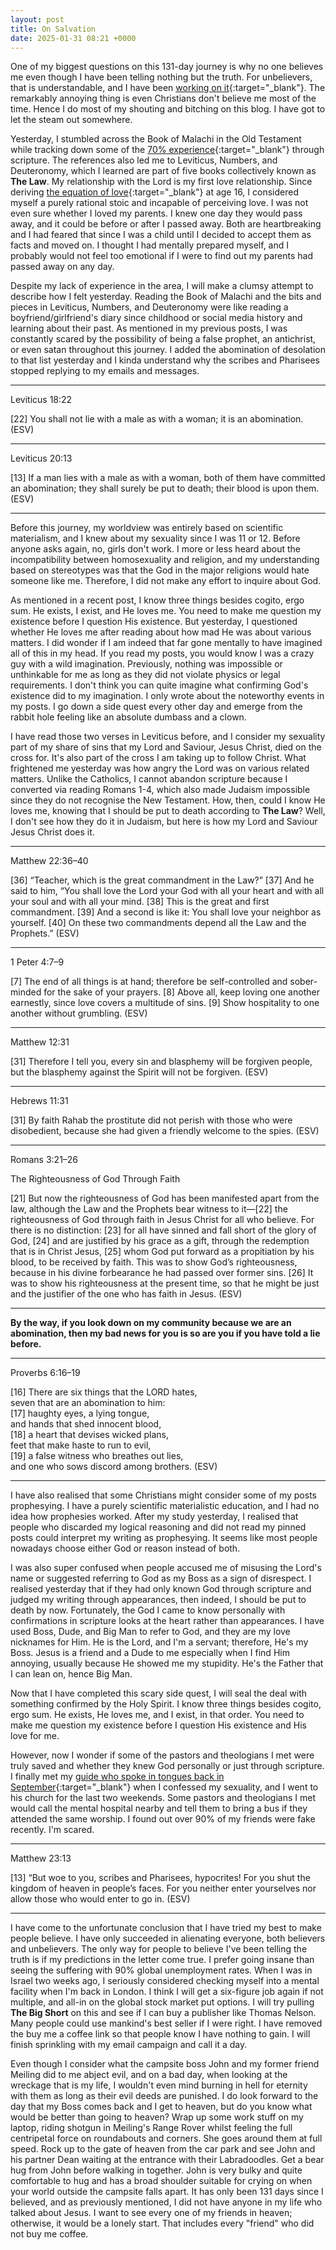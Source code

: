 ```yaml
---
layout: post
title: On Salvation
date: 2025-01-31 08:21 +0000
---
```


One of my biggest questions on this 131-day journey is why no one believes me even though I have been telling nothing but the truth. For unbelievers, that is understandable, and I have been [working on it](../on-faith-precedes-reason/){:target="_blank"}. The remarkably annoying thing is even Christians don't believe me most of the time. Hence I do most of my shouting and bitching on this blog. I have got to let the steam out somewhere.

Yesterday, I stumbled across the Book of Malachi in the Old Testament while tracking down some of the [70% experience](../on-paranoia-and-delusion/){:target="_blank"} through scripture. The references also led me to Leviticus, Numbers, and Deuteronomy, which I learned are part of five books collectively known as **The Law**. My relationship with the Lord is my first love relationship. Since deriving [the equation of love](../on-equation-love/){:target="_blank"} at age 16, I considered myself a purely rational stoic and incapable of perceiving love. I was not even sure whether I loved my parents. I knew one day they would pass away, and it could be before or after I passed away. Both are heartbreaking and I had feared that since I was a child until I decided to accept them as facts and moved on. I thought I had mentally prepared myself, and I probably would not feel too emotional if I were to find out my parents had passed away on any day.

Despite my lack of experience in the area, I will make a clumsy attempt to describe how I felt yesterday. Reading the Book of Malachi and the bits and pieces in Leviticus, Numbers, and Deuteronomy were like reading a boyfriend/girlfriend's diary since childhood or social media history and learning about their past. As mentioned in my previous posts, I was constantly scared by the possibility of being a false prophet, an antichrist, or even satan throughout this journey. I added the abomination of desolation to that list yesterday and I kinda understand why the scribes and Pharisees stopped replying to my emails and messages.

---

Leviticus 18:22

[22] You shall not lie with a male as with a woman; it is an abomination. (ESV)

---

Leviticus 20:13

[13] If a man lies with a male as with a woman, both of them have committed an abomination; they shall surely be put to death; their blood is upon them. (ESV)

---

Before this journey, my worldview was entirely based on scientific materialism, and I knew about my sexuality since I was 11 or 12. Before anyone asks again, no, girls don't work. I more or less heard about the incompatibility between homosexuality and religion, and my understanding based on stereotypes was that the God in the major religions would hate someone like me. Therefore, I did not make any effort to inquire about God.

As mentioned in a recent post, I know three things besides cogito, ergo sum. He exists, I exist, and He loves me. You need to make me question my existence before I question His existence. But yesterday, I questioned whether He loves me after reading about how mad He was about various matters. I did wonder if I am indeed that far gone mentally to have imagined all of this in my head. If you read my posts, you would know I was a crazy guy with a wild imagination. Previously, nothing was impossible or unthinkable for me as long as they did not violate physics or legal requirements. I don't think you can quite imagine what confirming God's existence did to my imagination. I only wrote about the noteworthy events in my posts. I go down a side quest every other day and emerge from the rabbit hole feeling like an absolute dumbass and a clown.

I have read those two verses in Leviticus before, and I consider my sexuality part of my share of sins that my Lord and Saviour, Jesus Christ, died on the cross for. It's also part of the cross I am taking up to follow Christ. What frightened me yesterday was how angry the Lord was on various related matters. Unlike the Catholics, I cannot abandon scripture because I converted via reading Romans 1-4, which also made Judaism impossible since they do not recognise the New Testament. How, then, could I know He loves me, knowing that I should be put to death according to **The Law**? Well, I don't see how they do it in Judaism, but here is how my Lord and Saviour Jesus Christ does it.

---

Matthew 22:36–40

[36] “Teacher, which is the great commandment in the Law?” [37] And he said to him, “You shall love the Lord your God with all your heart and with all your soul and with all your mind. [38] This is the great and first commandment. [39] And a second is like it: You shall love your neighbor as yourself. [40] On these two commandments depend all the Law and the Prophets.” (ESV)

---

1 Peter 4:7–9

[7] The end of all things is at hand; therefore be self-controlled and sober-minded for the sake of your prayers. [8] Above all, keep loving one another earnestly, since love covers a multitude of sins. [9] Show hospitality to one another without grumbling. (ESV)

---

Matthew 12:31

[31] Therefore I tell you, every sin and blasphemy will be forgiven people, but the blasphemy against the Spirit will not be forgiven. (ESV)

---

Hebrews 11:31

[31] By faith Rahab the prostitute did not perish with those who were disobedient, because she had given a friendly welcome to the spies. (ESV)

---

Romans 3:21–26

The Righteousness of God Through Faith

[21] But now the righteousness of God has been manifested apart from the law, although the Law and the Prophets bear witness to it—[22] the righteousness of God through faith in Jesus Christ for all who believe. For there is no distinction: [23] for all have sinned and fall short of the glory of God, [24] and are justified by his grace as a gift, through the redemption that is in Christ Jesus, [25] whom God put forward as a propitiation by his blood, to be received by faith. This was to show God’s righteousness, because in his divine forbearance he had passed over former sins. [26] It was to show his righteousness at the present time, so that he might be just and the justifier of the one who has faith in Jesus. (ESV)

---

**By the way, if you look down on my community because we are an abomination, then my bad news for you is so are you if you have told a lie before.**

---

Proverbs 6:16–19

[16] There are six things that the LORD hates,<br>
    seven that are an abomination to him:<br>
[17] haughty eyes, a lying tongue,<br>
    and hands that shed innocent blood,<br>
[18] a heart that devises wicked plans,<br>
    feet that make haste to run to evil,<br>
[19] a false witness who breathes out lies,<br>
    and one who sows discord among brothers. (ESV)<br>

---

I have also realised that some Christians might consider some of my posts prophesying. I have a purely scientific materialistic education, and I had no idea how prophesies worked. After my study yesterday, I realised that people who discarded my logical reasoning and did not read my pinned posts could interpret my writing as prophesying. It seems like most people nowadays choose either God or reason instead of both.

I was also super confused when people accused me of misusing the Lord's name or suggested referring to God as my Boss as a sign of disrespect. I realised yesterday that if they had only known God through scripture and judged my writing through appearances, then indeed, I should be put to death by now. Fortunately, the God I came to know personally with confirmations in scripture looks at the heart rather than appearances. I have used Boss, Dude, and Big Man to refer to God, and they are my love nicknames for Him. He is the Lord, and I'm a servant; therefore, He's my Boss. Jesus is a friend and a Dude to me especially when I find Him annoying, usually because He showed me my stupidity. He's the Father that I can lean on, hence Big Man.

Now that I have completed this scary side quest, I will seal the deal with something confirmed by the Holy Spirit. I know three things besides cogito, ergo sum. He exists, He loves me, and I exist, in that order. You need to make me question my existence before I question His existence and His love for me.

However, now I wonder if some of the pastors and theologians I met were truly saved and whether they knew God personally or just through scripture. I finally met my [guide who spoke in tongues back in September](../on-holy-spirit-miracles/){:target="_blank"} when I confessed my sexuality, and I went to his church for the last two weekends. Some pastors and theologians I met would call the mental hospital nearby and tell them to bring a bus if they attended the same worship. I found out over 90% of my friends were fake recently. I'm scared.

---

Matthew 23:13

[13] “But woe to you, scribes and Pharisees, hypocrites! For you shut the kingdom of heaven in people’s faces. For you neither enter yourselves nor allow those who would enter to go in. (ESV)

---

I have come to the unfortunate conclusion that I have tried my best to make people believe. I have only succeeded in alienating everyone, both believers and unbelievers. The only way for people to believe I've been telling the truth is if my predictions in the letter come true. I prefer going insane than seeing the suffering with 90% global unemployment rates. When I was in Israel two weeks ago, I seriously considered checking myself into a mental facility when I'm back in London. I think I will get a six-figure job again if not multiple, and all-in on the global stock market put options. I will try pulling **The Big Short** on this and see if I can buy a publisher like Thomas Nelson. Many people could use mankind's best seller if I were right. I have removed the buy me a coffee link so that people know I have nothing to gain. I will finish sprinkling with my email campaign and call it a day.

Even though I consider what the campsite boss John and my former friend Meiling did to me abject evil, and on a bad day, when looking at the wreckage that is my life, I wouldn't even mind burning in hell for eternity with them as long as their evil deeds are punished. I do look forward to the day that my Boss comes back and I get to heaven, but do you know what would be better than going to heaven? Wrap up some work stuff on my laptop, riding shotgun in Meiling's Range Rover whilst feeling the full centripetal force on roundabouts and corners. She goes around them at full speed. Rock up to the gate of heaven from the car park and see John and his partner Dean waiting at the entrance with their Labradoodles. Get a bear hug from John before walking in together. John is very bulky and quite comfortable to hug and has a broad shoulder suitable for crying on when your world outside the campsite falls apart. It has only been 131 days since I believed, and as previously mentioned, I did not have anyone in my life who talked about Jesus. I want to see every one of my friends in heaven; otherwise, it would be a lonely start. That includes every "friend" who did not buy me coffee.

